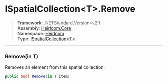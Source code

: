 # ISpatialCollection\<T>.Remove

> **Framework**: .NETStandard,Version=v2.1  
> **Assembly**: [Heirloom.Core][0]  
> **Namespace**: [Heirloom][0]  
> **Type**: [ISpatialCollection\<T>][1]

--------------------------------------------------------------------------------

### Remove(in T)

Removes an element from this spatial collection.

```cs
public bool Remove(in T item)
```

[0]: ../Heirloom.Core.md
[1]: Heirloom.ISpatialCollection[T].md
